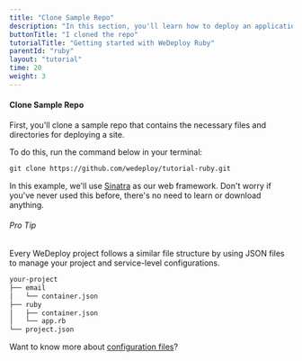 ```yaml
---
title: "Clone Sample Repo"
description: "In this section, you'll learn how to deploy an application using WeDeploy Ruby."
buttonTitle: "I cloned the repo"
tutorialTitle: "Getting started with WeDeploy Ruby"
parentId: "ruby"
layout: "tutorial"
time: 20
weight: 3
---
```


#### Clone Sample Repo

First, you'll clone a sample repo that contains the necessary files and directories for deploying a site.

To do this, run the command below in your terminal:

```xml
git clone https://github.com/wedeploy/tutorial-ruby.git
```

In this example, we'll use [Sinatra](http://www.sinatrarb.com/) as our web framework. Don't worry if you've never used this before, there's no need to learn or download anything.

<aside>

###### <span class="icon-16-star"></span> Pro Tip

Every WeDeploy project follows a similar file structure by using JSON files to manage your project and service-level configurations.

```xml
your-project
├── email
│   └── container.json
├── ruby
│   ├── container.json
│   └── app.rb
└── project.json
```

Want to know more about <a href="http://wedeploy.com/docs/intro/configuration-files.html" target="_blank">configuration files</a>?

</aside>
